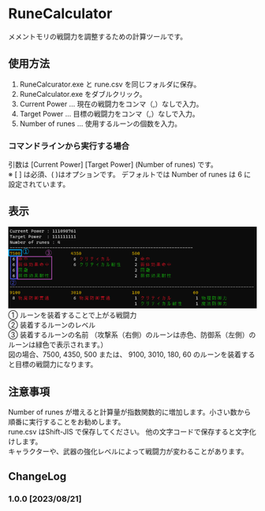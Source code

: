 # RuneCalculator
メメントモリの戦闘力を調整するための計算ツールです。

## 使用方法
1. RuneCalcurator.exe と rune.csv を同じフォルダに保存。
2. RuneCalculator.exe をダブルクリック。
3. Current Power ... 現在の戦闘力をコンマ（,）なしで入力。
4. Target Power ... 目標の戦闘力をコンマ（,）なしで入力。
5. Number of runes ... 使用するルーンの個数を入力。

### コマンドラインから実行する場合
引数は [Current Power] [Target Power] (Number of runes) です。<br>
※ [ ] は必須、( )はオプションです。 デフォルトでは Number of runes は 6 に設定されています。

## 表示
![img](cmd.png)<br>
① ルーンを装着することで上がる戦闘力<br>
② 装着するルーンのレベル<br>
③ 装着するルーンの名前 （攻撃系（右側）のルーンは赤色、防御系（左側）のルーンは緑色で表示されます。）<br>
図の場合、7500, 4350, 500  または、 9100, 3010, 180, 60  のルーンを装着すると目標の戦闘力になります。

## 注意事項
Number of runes が増えると計算量が指数関数的に増加します。小さい数から順番に実行することをお勧めします。<br>
rune.csv はShift-JIS で保存してください。 他の文字コードで保存すると文字化けします。<br>
キャラクターや、武器の強化レベルによって戦闘力が変わることがあります。

## ChangeLog
### 1.0.0 [2023/08/21]
